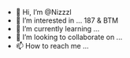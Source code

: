 - 👋 Hi, I’m @Nizzzl
- 👀 I’m interested in ... 187 & BTM
- 🌱 I’m currently learning ...
- 💞️ I’m looking to collaborate on ...
- 📫 How to reach me ...

<!---
Nizzzl/Nizzzl is a ✨ special ✨ repository because its `README.md` (this file) appears on your GitHub profile.
You can click the Preview link to take a look at your changes.
--->
